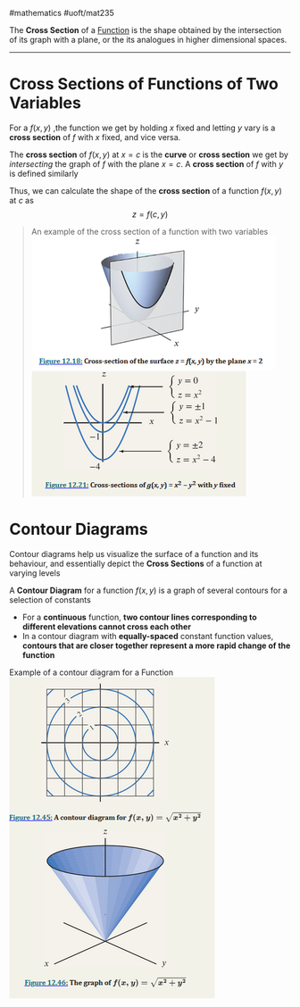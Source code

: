 #mathematics #uoft/mat235 

The **Cross Section** of a [Function](Function.md) is the shape obtained by the intersection of its graph with a plane, or the its analogues in higher dimensional spaces. 

---
# Cross Sections of Functions of Two Variables
For a [](Function.md#^bd9cf4|Function%20of%20Two%20Variables) $f(x,y)$ ,the function we get by holding $x$ fixed and letting $y$ vary is a **cross section** of $f$ with $x$ fixed, and vice versa.

The **cross section** of $f(x,y)$ at $x=c$ is the **curve** or **cross section** we get by *intersecting* the graph of $f$ with the plane $x=c$. A **cross section** of $f$ with $y$ is defined similarly

Thus, we can calculate the shape of the **cross section** of a function $f(x,y)$ at $c$ as $$z=f(c,y)$$

>An example of the cross section of a function with two variables
	![Pasted image 20230919220237](Images/Pasted%20image%2020230919220237.png)![Pasted image 20230919220255](Images/Pasted%20image%2020230919220255.png)


# Contour Diagrams
Contour diagrams help us visualize the surface of a function and its behaviour, and essentially depict the **Cross Sections** of a function at varying levels

A **Contour Diagram** for a function $f(x,y)$ is a graph of several contours for a selection of constants

- For a **continuous** function, **two contour lines corresponding to different elevations cannot cross each other**
- In a contour diagram with **equally-spaced** constant function values, **contours that are closer together represent a more rapid change of the function**



Example of a contour diagram for a Function
	![Pasted image 20230919221716](Images/Pasted%20image%2020230919221716.png)